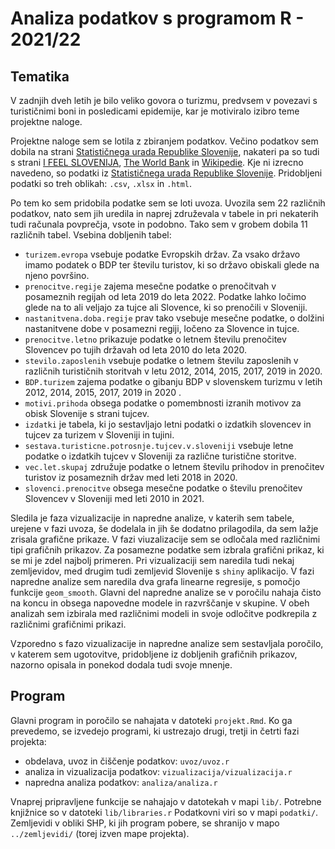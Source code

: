 # Analiza podatkov s programom R - 2021/22


## Tematika

V zadnjih dveh letih je bilo veliko govora o turizmu, predvsem v povezavi s turističnimi boni in posledicami epidemije, kar je motiviralo izibro teme projektne naloge.

Projektne naloge sem se lotila z zbiranjem podatkov. Večino podatkov sem dobila na strani [Statističnega urada Republike Slovenije](https://pxweb.stat.si/SiStat/sl), nakateri pa so tudi s strani [I FEEL SLOVENIJA](https://www.slovenia.info/en), [The World Bank](https://data.worldbank.org/indicator) in [Wikipedie](https://en.wikipedia.org/wiki/List_of_countries_and_dependencies_by_area). Kje ni izrecno navedeno, so podatki iz [Statističnega urada Republike Slovenije](https://pxweb.stat.si/SiStat/sl). Pridobljeni podatki so treh oblikah: `.csv`, `.xlsx` in `.html`.

Po tem ko sem pridobila podatke sem se loti uvoza. Uvozila sem 22 različnih podatkov, nato sem jih uredila in naprej združevala v tabele in pri nekaterih tudi računala povprečja, vsote in podobno. Tako sem v grobem dobila 11 različnih tabel. Vsebina dobljenih tabel:

* `turizem.evropa` vsebuje podatke Evropskih držav. Za vsako državo imamo podatek o BDP ter številu turistov, ki so državo obiskali glede na njeno površino.
* `prenocitve.regije` zajema mesečne podatke o prenočitvah v posameznih regijah od leta 2019 do leta 2022. Podatke lahko ločimo glede na to ali veljajo za tujce ali Slovence, ki so prenočili v Sloveniji.
* `nastanitvena.doba.regije` prav tako vsebuje mesečne podatke, o dolžini nastanitvene dobe v posamezni regiji, ločeno za Slovence in tujce.
* `prenocitve.letno` prikazuje podatke o letnem številu prenočitev Slovencev po tujih državah od leta 2010 do leta 2020.
* `stevilo.zaposlenih` vsebuje podatke o letnem številu zaposlenih v različnih turističnih storitvah v letu 2012, 2014, 2015, 2017, 2019 in 2020.
* `BDP.turizem` zajema podatke o gibanju BDP v slovenskem turizmu v letih 2012, 2014, 2015, 2017, 2019 in 2020 .
* `motivi.prihoda` obsega podatke o pomembnosti izranih motivov za obisk Slovenije s strani tujcev.
* `izdatki` je tabela, ki jo sestavljajo letni podatki o izdatkih slovencev in tujcev za turizem v Sloveniji in tujini.
* `sestava.turisticne.potrosnje.tujcev.v.sloveniji` vsebuje letne podatke o izdatkih tujcev v Sloveniji za različne turistične storitve.
* `vec.let.skupaj` združuje podatke o letnem številu prihodov in prenočitev turistov iz posameznih držav med leti 2018 in 2020.
* `slovenci.prenocitve` obsega mesečne podatke o številu prenočitev Slovencev v Sloveniji med leti 2010 in 2021. 

Sledila je faza vizualizacije in napredne analize, v katerih sem tabele, urejene v fazi uvoza, še dodelala in jih še dodatno prilagodila, da sem lažje zrisala grafične prikaze. V fazi viuzalizacije sem se odločala med različnimi tipi grafičnih prikazov. Za posamezne podatke sem izbrala grafični prikaz, ki se mi je zdel najbolj primeren. Pri vizualizaciji sem naredila tudi nekaj zemljevidov, med drugim tudi zemljevid Slovenije s `shiny` aplikacijo. V fazi napredne analize sem naredila dva grafa linearne regresije, s pomočjo funkcije `geom_smooth`. Glavni del napredne analize se v poročilu nahaja čisto na koncu in obsega napovedne modele in razvrščanje v skupine. V obeh analizah sem izbirala med različnimi modeli in svoje odločitve podkrepila z različnimi grafičnimi prikazi.

Vzporedno s fazo vizualizacije in napredne analize sem sestavljala poročilo, v katerem sem ugotovitve, pridobljene iz dobljenih grafičnih prikazov, nazorno opisala in ponekod dodala tudi svoje mnenje. 

## Program

Glavni program in poročilo se nahajata v datoteki `projekt.Rmd`.
Ko ga prevedemo, se izvedejo programi, ki ustrezajo drugi, tretji in četrti fazi projekta:

* obdelava, uvoz in čiščenje podatkov: `uvoz/uvoz.r`
* analiza in vizualizacija podatkov: `vizualizacija/vizualizacija.r`
* napredna analiza podatkov: `analiza/analiza.r`

Vnaprej pripravljene funkcije se nahajajo v datotekah v mapi `lib/`.
Potrebne knjižnice so v datoteki `lib/libraries.r`
Podatkovni viri so v mapi `podatki/`.
Zemljevidi v obliki SHP, ki jih program pobere,
se shranijo v mapo `../zemljevidi/` (torej izven mape projekta).
